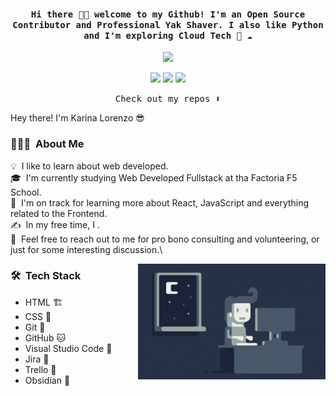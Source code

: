 <h4 align="center"><samp> Hi there 👋🏾  welcome to my Github! I'm an Open Source Contributor and Professional Yak Shaver. I also like Python and I'm exploring Cloud Tech 🐍 ☁️ </samp></h4>

<p align="center">
  <img width="250" src="https://media.giphy.com/media/jIgXf4hgbHCeKiXpvt/giphy.gif">
</p>


<p align="center">
<a href= "https://dev.to/ari_hacks"><img src="https://img.icons8.com/windows/32/000000/dev.png"/></a>
<a href= "https://twitter.com/ari_hacks"><img src="https://img.icons8.com/material-outlined/32/000000/twitter.png"/></a>
<a href= "https://ko-fi.com/ari_hacks"><img src="https://img.icons8.com/pastel-glyph/32/000000/like--v1.png"/></a>
</p>

<p align="center"><samp>
Check out my repos ⬇️  
  </samp>

Hey there! I'm Karina Lorenzo 😎</h2>

### 👨🏻‍💻 &nbsp;About Me

💡 &nbsp;I like to learn about web developed.\
🎓 &nbsp;I'm currently studying Web Developed Fullstack at tha Factoria F5 School.\
🌱 &nbsp;I'm on track for learning more about React, JavaScript and everything related to the Frontend.\
✍️ &nbsp;In my free time, I .\
💬 &nbsp;Feel free to reach out to me for pro bono consulting and volunteering, or just for some interesting discussion.\

<img alt="Night Coding" src="https://raw.githubusercontent.com/AVS1508/AVS1508/master/assets/Night-Coding.gif" align="right"/>

### 🛠 &nbsp;Tech Stack

- HTML 🏗
- CSS 🎨
- Git 👾
- GitHub 🐱
- Visual Studio Code 🚀
- Jira 🫡
- Trello 🎯
- Obsidian 🧠



